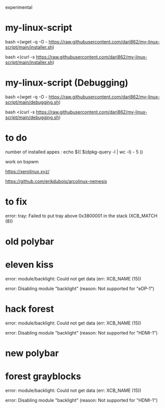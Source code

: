 experimental

# my-linux-script

bash <(wget -q -O - https://raw.githubusercontent.com/dari862/my-linux-script/main/installer.sh)

bash <(curl -s https://raw.githubusercontent.com/dari862/my-linux-script/main/installer.sh)

# my-linux-script (Debugging)

bash <(wget -q -O - https://raw.githubusercontent.com/dari862/my-linux-script/main/debugging.sh)

bash <(curl -s https://raw.githubusercontent.com/dari862/my-linux-script/main/debugging.sh)

# to do

number of installed appes : echo $(( $(dpkg-query -l | wc -l) - 5 ))

work on bspwm

https://xerolinux.xyz/

https://github.com/erikdubois/arcolinux-nemesis

# to fix 

error: tray: Failed to put tray above 0x3800001 in the stack (XCB_MATCH (8))

# old polybar

# eleven kiss 

error: module/backlight: Could not get data (err: XCB_NAME (15))

error: Disabling module "backlight" (reason: Not supported for "eDP-1")

# hack forest

error: module/backlight: Could not get data (err: XCB_NAME (15))

error: Disabling module "backlight" (reason: Not supported for "HDMI-1")

# new polybar

# forest grayblocks  

error: module/backlight: Could not get data (err: XCB_NAME (15))

error: Disabling module "backlight" (reason: Not supported for "HDMI-1")

